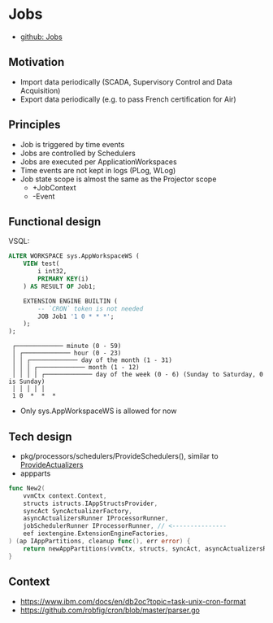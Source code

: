 # Jobs

- [github: Jobs](https://github.com/voedger/voedger/issues/1777)

## Motivation

- Import data periodically (SCADA, Supervisory Control and Data Acquisition)
- Export data periodically (e.g. to pass French certification for Air)

## Principles

- Job is triggered by time events
- Jobs are controlled by Schedulers
- Jobs are executed per ApplicationWorkspaces
- Time events are not kept in logs (PLog, WLog)
- Job state scope is almost the same as the Projector scope
  - +JobContext
  - -Event  

## Functional design

VSQL:
```sql
ALTER WORKSPACE sys.AppWorkspaceWS (
	VIEW test(
		i int32,
		PRIMARY KEY(i)
	) AS RESULT OF Job1;

	EXTENSION ENGINE BUILTIN (
		-- `CRON` token is not needed
		JOB Job1 '1 0 * * *';
	);
);
```

```
 ┌───────────── minute (0 - 59)
 │ ┌───────────── hour (0 - 23)
 │ │ ┌───────────── day of the month (1 - 31)
 │ │ │ ┌───────────── month (1 - 12)
 │ │ │ │ ┌───────────── day of the week (0 - 6) (Sunday to Saturday, 0 is Sunday)
 │ │ │ │ │
 1 0  *  *  *
```

- Only sys.AppWorkspaceWS is allowed for now

## Tech design
- pkg/processors/schedulers/ProvideSchedulers(), similar to [ProvideActualizers](https://github.com/voedger/voedger/blob/5cc5b443b1ba4969a521822dcf6f0474de80f767/pkg/projectors/provide.go#L21)
- appparts
```go
func New2(
	vvmCtx context.Context,
	structs istructs.IAppStructsProvider,
	syncAct SyncActualizerFactory,
	asyncActualizersRunner IProcessorRunner,
	jobSchedulerRunner IProcessorRunner, // <--------------- 
	eef iextengine.ExtensionEngineFactories,
) (ap IAppPartitions, cleanup func(), err error) {
	return newAppPartitions(vvmCtx, structs, syncAct, asyncActualizersRunner, jobSchedulerRunner, eef)
}
```



## Context

- https://www.ibm.com/docs/en/db2oc?topic=task-unix-cron-format
- https://github.com/robfig/cron/blob/master/parser.go
